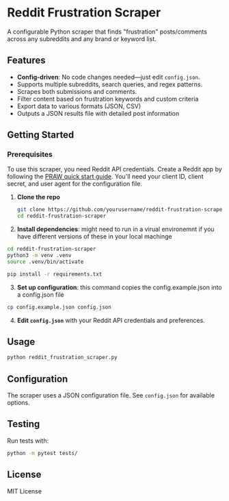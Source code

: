 # Reddit Frustration Scraper

A configurable Python scraper that finds "frustration" posts/comments across any subreddits and any brand or keyword list.

## Features

- **Config-driven**: No code changes needed—just edit `config.json`.
- Supports multiple subreddits, search queries, and regex patterns.
- Scrapes both submissions and comments.
- Filter content based on frustration keywords and custom criteria
- Export data to various formats (JSON, CSV)
- Outputs a JSON results file with detailed post information

## Getting Started

### Prerequisites

To use this scraper, you need Reddit API credentials. Create a Reddit app by following the [PRAW quick start guide](https://praw.readthedocs.io/en/stable/getting_started/quick_start.html). You'll need your client ID, client secret, and user agent for the configuration file.

1. **Clone the repo**

   ```bash
   git clone https://github.com/yourusername/reddit-frustration-scraper.git
   cd reddit-frustration-scraper
   ```

2. **Install dependencies**:
   might need to run in a virual environemnt if you have different versions of these in your local machinge

```bash
cd reddit-frustration-scraper
python3 -m venv .venv
source .venv/bin/activate
```

```bash
pip install -r requirements.txt
```

3. **Set up configuration**:
   this command copies the config.example.json into a config.json file

```bash
cp config.example.json config.json
```

4. **Edit `config.json`** with your Reddit API credentials and preferences.

## Usage

```bash
python reddit_frustration_scraper.py
```

## Configuration

The scraper uses a JSON configuration file. See `config.json` for available options.

## Testing

Run tests with:

```bash
python -m pytest tests/
```

## License

MIT License
